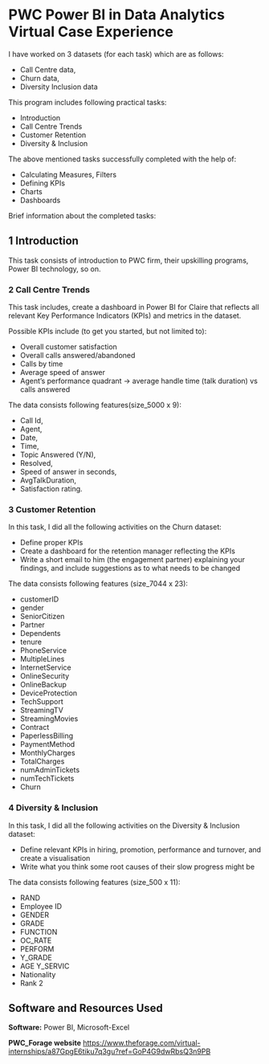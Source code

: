 # PWC Power BI in Data Analytics Virtual Case Experience
I have worked on 3 datasets (for each task) which are as follows:
* Call Centre data, 
* Churn data,
* Diversity Inclusion data

This program includes following practical tasks:
* Introduction
* Call Centre Trends
* Customer Retention
* Diversity & Inclusion


The above mentioned tasks successfully completed with the help of:
* Calculating Measures, Filters
* Defining KPIs 
* Charts
* Dashboards


Brief information about the completed tasks:

## 1 Introduction
This task consists of introduction to PWC firm, their upskilling programs, Power BI technology, so on.


### 2 Call Centre Trends
This task includes, create a dashboard in Power BI for Claire that reflects all relevant Key Performance Indicators (KPIs) and metrics in the  dataset. 

Possible KPIs include (to get you started, but not limited to):

* Overall customer satisfaction
* Overall calls answered/abandoned
* Calls by time
* Average speed of answer
* Agent’s performance quadrant -> average handle time (talk duration) vs calls answered


The data consists following features(size_5000 x 9):
* Call Id,
* Agent,
* Date,	
* Time,
* Topic	Answered (Y/N),
* Resolved,
* Speed of answer in seconds,
* AvgTalkDuration,
* Satisfaction rating.


### 3 Customer Retention
In this task, I did all the following activities on the Churn dataset:

* Define proper KPIs
* Create a dashboard for the retention manager reflecting the KPIs
* Write a short email to him (the engagement partner) explaining your findings, and include suggestions as to what needs to be changed 

The data consists following features (size_7044 x 23):
* customerID	
* gender	
* SeniorCitizen	
* Partner	
* Dependents	
* tenure	
* PhoneService	
* MultipleLines	
* InternetService	
* OnlineSecurity	
* OnlineBackup	
* DeviceProtection	
* TechSupport	
* StreamingTV	
* StreamingMovies	
* Contract	
* PaperlessBilling	
* PaymentMethod	
* MonthlyCharges	
* TotalCharges	
* numAdminTickets	
* numTechTickets	
* Churn


### 4 Diversity & Inclusion

In this task, I did all the following activities on the Diversity & Inclusion dataset:

* Define relevant KPIs in hiring, promotion, performance and turnover, and create a visualisation
* Write what you think some root causes of their slow progress might be


The data consists following features (size_500 x 11):
* RAND	
* Employee ID	
* GENDER	
* GRADE	
* FUNCTION	
* OC_RATE	
* PERFORM	
* Y_GRADE	
* AGE	Y_SERVIC	
* Nationality	
* Rank 2



## Software and Resources Used 

**Software:** 
Power BI, Microsoft-Excel

**PWC_Forage website**
https://www.theforage.com/virtual-internships/a87GpgE6tiku7q3gu?ref=GoP4G9dwRbsQ3n9PB








